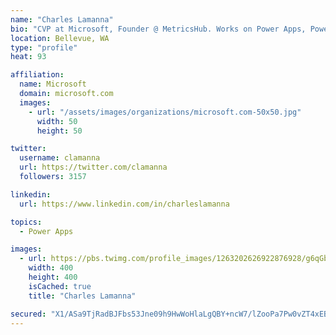```yaml
---
name: "Charles Lamanna"
bio: "CVP at Microsoft, Founder @ MetricsHub. Works on Power Apps, Power Automate, Power Virtual Agent, Common Data Service and Dynamics 365."
location: Bellevue, WA
type: "profile"
heat: 93

affiliation:
  name: Microsoft
  domain: microsoft.com
  images:
    - url: "/assets/images/organizations/microsoft.com-50x50.jpg"
      width: 50
      height: 50

twitter:
  username: clamanna
  url: https://twitter.com/clamanna
  followers: 3157

linkedin:
  url: https://www.linkedin.com/in/charleslamanna

topics:
  - Power Apps

images:
  - url: https://pbs.twimg.com/profile_images/1263202626922876928/g6qGbHZ-_400x400.jpg
    width: 400
    height: 400
    isCached: true
    title: "Charles Lamanna"

secured: "X1/ASa9TjRadBJFbs53Jne09h9HwWoHlaLgQBY+ncW7/lZooPa7Pw0vZT4xEB56i3euYL5qqNiCCLFVr1/VaVwWdTkT0MG/BrycqCChDFEnoKW+5ug47EamucHgn40OfO62kJAPNMRd9uYogwSpe29P0/HISkHdVn6EI8yRV2gV5EyEtqR8MHAPsf4Uby00toefnHL4lylcBhYxU7/CN/uiT/jz/dXViNVKSl5Nzwpd43+ZBmHBs+2kofVCRuAKca81+PB9GuKq+ZixuKrSGOddh8wxaiAKfeCUN3TuGC4D0IF6B4nJr3J/yoa1niYb0RBLXexu70krQVFTxSuOxwb0uxw9e6WpzrVyAepceAiSnKNRJZ7up7REvRWF3vr4ZZGANrI6/bZ0RErMzLLTDJCA3a938sQK6/bxhkaQB5Rk=;OQJY7JgqeZt34sPA4W9IQQ=="
---
```


